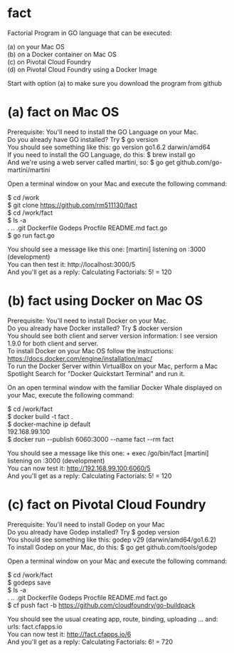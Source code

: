 # fact
Factorial Program in GO language that can be executed:  
  
(a) on your Mac OS  
(b) on a Docker container on Mac OS  
(c) on Pivotal Cloud Foundry  
(d) on Pivotal Cloud Foundry using a Docker Image  
  
Start with option (a) to make sure you download the program from github  
  
# (a) fact on Mac OS  
  
Prerequisite: You'll need to install the GO Language on your Mac.  
Do you already have GO installed? Try $ go version  
You should see something like this:     go version go1.6.2 darwin/amd64  
If you need to install the GO Language, do this: $ brew install go  
And we're using a web server called martini, so: $ go get github.com/go-martini/martini  
  
Open a terminal window on your Mac and execute the following command:  
  
$ cd /work  
$ git clone https://github.com/rm511130/fact  
$ cd /work/fact  
$ ls -a  
.		..		.git		Dockerfile	Godeps		Procfile	README.md	fact.go  
$ go run fact.go  
  
You should see a message like this one:  [martini] listening on :3000 (development)  
You can then test it:        http://localhost:3000/5  
And you'll get as a reply:   Calculating Factorials: 5! = 120  
  
# (b) fact using Docker on Mac OS  
  
Prerequisite: You'll need to install Docker on your Mac.  
Do you already have Docker installed? Try $ docker version  
You should see both client and server version information: I see version 1.9.0 for both client and server.  
To install Docker on your Mac OS follow the instructions: https://docs.docker.com/engine/installation/mac/  
To run the Docker Server within VirtualBox on your Mac, perform a Mac Spotlight Search for "Docker Quickstart Terminal" and run it.  
  
On an open terminal window with the familiar Docker Whale displayed on your Mac, execute the following command:  
  
$ cd /work/fact  
$ docker build -t fact .  
$ docker-machine ip default  
192.168.99.100  
$ docker run --publish 6060:3000 --name fact --rm fact  
  
You should see a message like this one:  + exec /go/bin/fact  [martini] listening on :3000 (development)  
You can now test it:         http://192.168.99.100:6060/5  
And you'll get as a reply:   Calculating Factorials: 5! = 120  
  
# (c) fact on Pivotal Cloud Foundry  
  
Prerequisite: You'll need to install Godep on your Mac  
Do you already have Godep installed? Try $ godep version  
You should see something like this:        godep v29 (darwin/amd64/go1.6.2)  
To install Godep on your Mac, do this:   $ go get github.com/tools/godep  
  
Open a terminal window on your Mac and execute the following command:  
  
$ cd /work/fact  
$ godeps save  
$ ls -a  
.		..		.git		Dockerfile	Godeps		Procfile	README.md	fact.go  
$ cf push fact -b https://github.com/cloudfoundry/go-buildpack  
  
You should see the usual creating app, route, binding, uploading ... and: urls: fact.cfapps.io  
You can now test it:         http://fact.cfapps.io/6  
And you'll get as a reply:   Calculating Factorials: 6! = 720  
  







